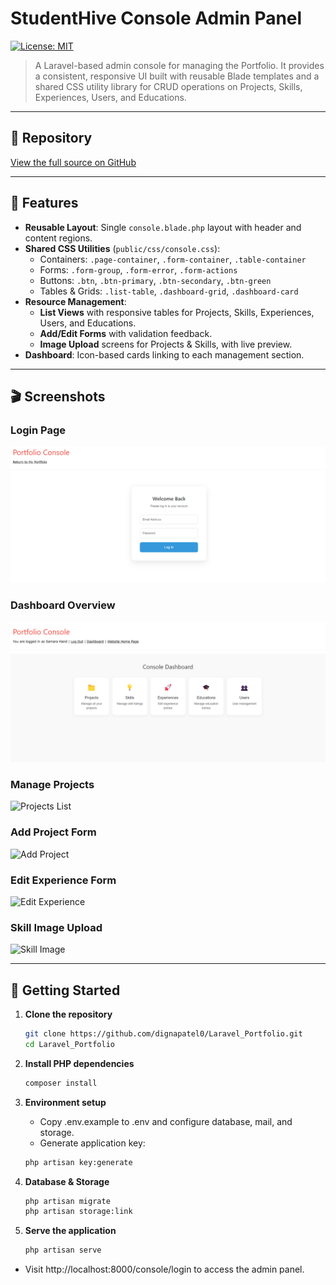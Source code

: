 # StudentHive Console Admin Panel

[![License: MIT](https://img.shields.io/badge/License-MIT-blue.svg)](LICENSE)

> A Laravel-based admin console for managing the Portfolio. It provides a consistent, responsive UI built with reusable Blade templates and a shared CSS utility library for CRUD operations on Projects, Skills, Experiences, Users, and Educations.

---

## 📂 Repository

[View the full source on GitHub](https://github.com/dignapatel0/Laravel_Portfolio)

---

## 🚀 Features

- **Reusable Layout**: Single `console.blade.php` layout with header and content regions.  
- **Shared CSS Utilities** (`public/css/console.css`):  
  - Containers: `.page-container`, `.form-container`, `.table-container`  
  - Forms: `.form-group`, `.form-error`, `.form-actions`  
  - Buttons: `.btn`, `.btn-primary`, `.btn-secondary`, `.btn-green`  
  - Tables & Grids: `.list-table`, `.dashboard-grid`, `.dashboard-card`  
- **Resource Management**:  
  - **List Views** with responsive tables for Projects, Skills, Experiences, Users, and Educations.  
  - **Add/Edit Forms** with validation feedback.  
  - **Image Upload** screens for Projects & Skills, with live preview.  
- **Dashboard**: Icon-based cards linking to each management section.

---

## 🎬 Screenshots

### Login Page  
![Login Page](./_readme/login.png)

### Dashboard Overview  
![Dashboard](./_readme/dashboard.png)

### Manage Projects  
![Projects List](./screenshots/projects-list.png)

### Add Project Form  
![Add Project](./screenshots/add-project.png)

### Edit Experience Form  
![Edit Experience](./screenshots/edit-experience.png)

### Skill Image Upload  
![Skill Image](./screenshots/skill-image.png)

---

## 🏁 Getting Started

1. **Clone the repository**  
   ```bash
   git clone https://github.com/dignapatel0/Laravel_Portfolio.git
   cd Laravel_Portfolio

2. **Install PHP dependencies**

    ```bash
    composer install

3. **Environment setup**
    - Copy .env.example to .env and configure database, mail, and storage.
    - Generate application key:

    ```bash
    php artisan key:generate

4. **Database & Storage**
    ```bash
    php artisan migrate
    php artisan storage:link

5. **Serve the application**
    ```bash
    php artisan serve

- Visit http://localhost:8000/console/login to access the admin panel.
